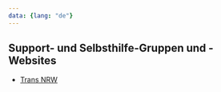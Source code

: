 ```yaml
---
data: {lang: "de"}
---
```

## Support- und Selbsthilfe-Gruppen und -Websites
* [Trans NRW](https://trans-nrw.de/)
